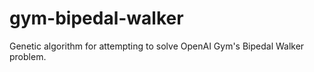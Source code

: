 # gym-bipedal-walker
Genetic algorithm for attempting to solve OpenAI Gym's Bipedal Walker problem.

